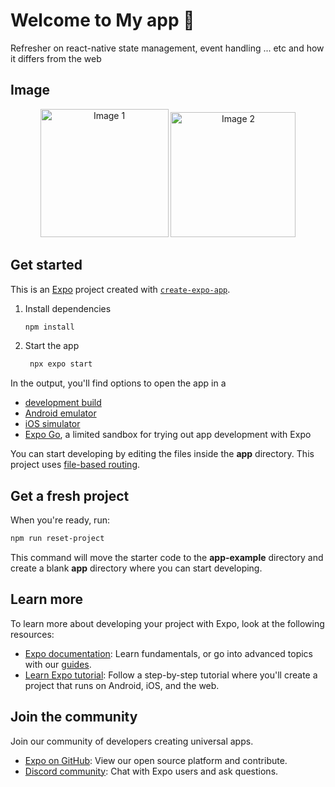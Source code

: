 # Welcome to My app 👋
Refresher on react-native state management, event handling ... etc and how it differs from the web

## Image
<p align="center">
  <img src="https://res.cloudinary.com/diekemzs9/image/upload/v1735912351/Screenshot_2025-01-03_164631_mq87cb.png" alt="Image 1" width="205">
  <img src="https://res.cloudinary.com/diekemzs9/image/upload/v1735912342/Screenshot_2025-01-03_164743_c2axu6.png" alt="Image 2" width="200">
</p>


## Get started

This is an [Expo](https://expo.dev) project created with [`create-expo-app`](https://www.npmjs.com/package/create-expo-app).

1. Install dependencies

   ```bash
   npm install
   ```

2. Start the app

   ```bash
    npx expo start
   ```

In the output, you'll find options to open the app in a

- [development build](https://docs.expo.dev/develop/development-builds/introduction/)
- [Android emulator](https://docs.expo.dev/workflow/android-studio-emulator/)
- [iOS simulator](https://docs.expo.dev/workflow/ios-simulator/)
- [Expo Go](https://expo.dev/go), a limited sandbox for trying out app development with Expo

You can start developing by editing the files inside the **app** directory. This project uses [file-based routing](https://docs.expo.dev/router/introduction).

## Get a fresh project

When you're ready, run:

```bash
npm run reset-project
```

This command will move the starter code to the **app-example** directory and create a blank **app** directory where you can start developing.

## Learn more

To learn more about developing your project with Expo, look at the following resources:

- [Expo documentation](https://docs.expo.dev/): Learn fundamentals, or go into advanced topics with our [guides](https://docs.expo.dev/guides).
- [Learn Expo tutorial](https://docs.expo.dev/tutorial/introduction/): Follow a step-by-step tutorial where you'll create a project that runs on Android, iOS, and the web.

## Join the community

Join our community of developers creating universal apps.

- [Expo on GitHub](https://github.com/expo/expo): View our open source platform and contribute.
- [Discord community](https://chat.expo.dev): Chat with Expo users and ask questions.
